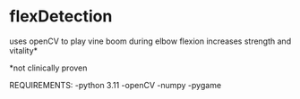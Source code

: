 # flexDetection
uses openCV to play vine boom during elbow flexion
increases strength and vitality*

*not clinically proven

REQUIREMENTS:
-python 3.11
-openCV
-numpy
-pygame

